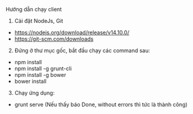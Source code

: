 Hướng dẫn chạy client

1. Cài đặt NodeJs, Git
- https://nodejs.org/download/release/v14.10.0/
- https://git-scm.com/downloads

2. Đứng ở thư mục gốc, bắt đầu chạy các command sau:
- npm install
- npm install -g grunt-cli
- npm install -g bower
- bower install

3. Chạy ứng dụng:
- grunt serve (Nếu thấy báo Done, without errors thì tức là thành công)